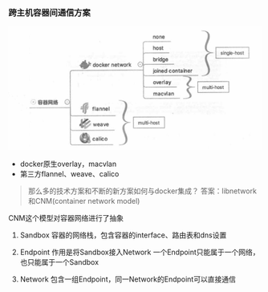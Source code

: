 
### 跨主机容器间通信方案

![demo.jpg](picture/demo.jpg)

* docker原生overlay，macvlan
* 第三方flannel、weave、calico

> 那么多的技术方案和不断的新方案如何与docker集成？
答案：libnetwork和CNM(container network model)

CNM这个模型对容器网络进行了抽象

1. Sandbox
容器的网络栈，包含容器的interface、路由表和dns设置

2. Endpoint
作用是将Sandbox接入Network
一个Endpoint只能属于一个网络，也只能属于一个Sandbox

3. Network
包含一组Endpoint，同一Network的Endpoint可以直接通信


